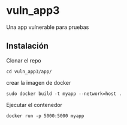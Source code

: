# vuln_app3
Una app vulnerable para pruebas


## Instalación
Clonar el repo

```cd vuln_app3/app/```

crear la imagen de docker

```sudo docker build -t myapp --network=host .```

Ejecutar el contenedor

```docker run -p 5000:5000 myapp```
